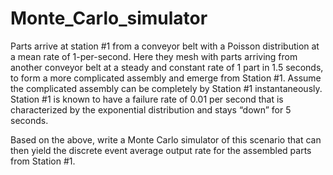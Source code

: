 # Monte_Carlo_simulator

Parts arrive at station #1 from a conveyor belt with a Poisson distribution at a
mean rate of 1-per-second. Here they mesh with parts arriving from another conveyor belt
at a steady and constant rate of 1 part in 1.5 seconds, to form a more complicated assembly
and emerge from Station #1. Assume the complicated assembly can be completely by
Station #1 instantaneously. Station #1 is known to have a failure rate of 0.01 per second
that is characterized by the exponential distribution and stays “down” for 5 seconds. 

Based on the above, write a Monte Carlo simulator of this scenario that can then yield the discrete event average output rate for the assembled parts from Station #1.